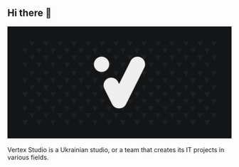 ## Hi there 👋

![Vertex banner](https://github.com/it-Vertex/.github/blob/main/profile/Banner.png?raw=true)

Vertex Studio is a Ukrainian studio, or a team that creates its IT projects in various fields.
